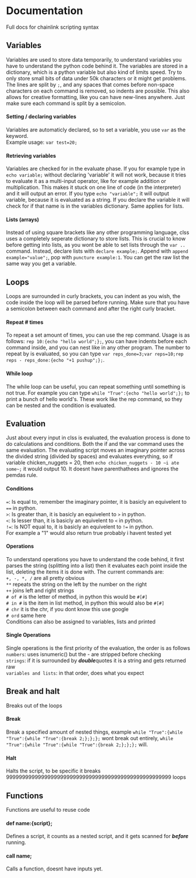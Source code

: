 # Documentation
Full docs for chainlink scripting syntax
## Variables
Variables are used to store data temporarily, to understand variables you have to understand the python code behind it. The variables are stored in a dictionary, which is a python variable but also kind of limits speed. Try to only store small bits of data under 50k characters or it might get problems. The lines are split by `;`, and any spaces that comes before non-space characters on each command is removed, so indents are possible. This also allows for creative formatting, like you can have new-lines anywhere. Just make sure each command is split by a semicolon.
#### Setting / declaring variables
Variables are automaticly declared, so to set a variable, you use `var` as the keyword.<br> Example usage: `var test=20;`<br>
#### Retrieving variables
Variables are checked for in the evaluate phase. If you for example type in `echo variable;` without declaring 'variable' it will not work, because it tries to evaluate it as a multi-input operator, like for example addition or multiplication. This makes it stuck on one line of code (in the interpreter) and it will output an error. If you type `echo "variable";` it will output variable, because it is evaluated as a string. If you declare the variable it will check for if that name is in the variables dictionary. Same applies for lists.
#### Lists (arrays)
Instead of using square brackets like any other programming language, clss uses a completely seperate dictionary to store lists. This is crucial to know before getting into lists, as you wont be able to set lists through the `var ..` command. Instead, declare lists with `declare example;`. Append with `append example="value";`, pop with `puncture example:1`. You can get the raw list the same way you get a variable.
## Loops
Loops are surrounded in curly brackets, you can indent as you wish, the code inside the loop will be parsed before running. Make sure that you have a semicolon between each command and after the right curly bracket.
#### Repeat # times
To repeat a set amount of times, you can use the rep command. Usage is as follows: `rep 10:{echo "hello world";};`, you can have indents before each command inside, and you can nest like in any other program. The number to repeat by is evaluated, so you can type `var reps_done=3;var reps=10;rep reps - reps_done:{echo "+1 pushup";};`.
#### While loop
The while loop can be useful, you can repeat something until something is not true. For example you can type `while "True":{echo "hello world";};` to print a bunch of hello world's. These work like the rep command, so they can be nested and the condition is evaluated.
## Evaluation
Just about every input in clss is evaluated, the evaluation process is done to do calculations and conditions. Both the if and the var command uses the same evaluation. The evaluating script moves an imaginary pointer across the divided string (divided by spaces) and evaluates everything, so if variable chicken_nuggets = 20, then `echo chicken_nuggets - 10 ~i ate some~;` it would output 10. It doesnt have parenthathees and ignores the pemdas rule.
#### Conditions
`=`: Is equal to, remember the imaginary pointer, it is basicly an equivelent to `==` in python.<br>
`>`: Is greater than, it is basicly an equivelent to `>` in python.<br>
`<`: Is lesser than, it is basicly an equivelent to `<` in python.<br>
`!=`: Is NOT equal to, it is basicly an equivelent to `!=` in python.<br>
For example a "1" would also return true probably i havent tested yet
#### Operations
To understand operations you have to understand the code behind, it first parses the string (splitting into a list) then it evaluates each point inside the list, deleting the items it is done with. The current commands are:<br>
`+, -, *, /` are all pretty obvious<br>
`**` repeats the string on the left by the number on the right<br>
`++` joins left and right strings<br>
`# of #` is the letter of method, in python this would be `#[#]`<br>
`# in #` is the item in list method, in python this would also be `#[#]`<br>
`# chr` it is the chr, if you dont know this use google<br>
`# ord` same here<br>
Conditions can also be assigned to variables, lists and printed<br>
#### Single Operations
Single operations is the first priority of the evaluation, the order is as follows<br>
`numbers`: uses isnumeric() but the - are stripped before checking<br>
`strings`: if it is surrounded by ***double***quotes it is a string and gets returned raw<br>
`variables and lists`: in that order, does what you expect<br>
## Break and halt
Breaks out of the loops
#### Break #
Break a specified amount of nested things, example `while "True":{while "True":{while "True":{break 2;};};};` wont break out entirely, `while "True":{while "True":{while "True":{break 2;};};};` will.
#### Halt
Halts the script, to be specific it breaks 9999999999999999999999999999999999999999999999999999 loops
## Functions
Functions are useful to reuse code
#### def name:{script};
Defines a script, it counts as a nested script, and it gets scanned for ***before*** running.
#### call name;
Calls a function, doesnt have inputs yet.
